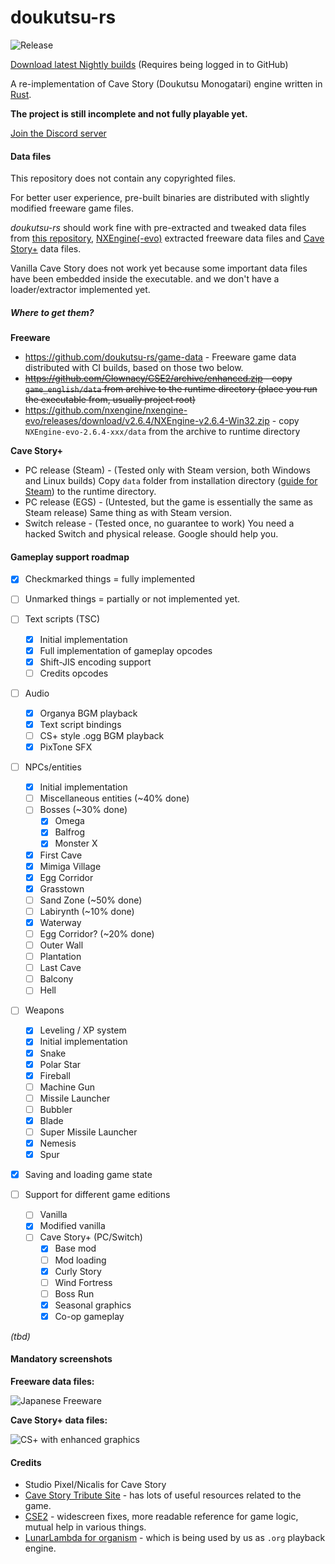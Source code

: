 # doukutsu-rs

![Release](https://github.com/doukutsu-rs/doukutsu-rs/workflows/Release/badge.svg)

[Download latest Nightly builds](https://github.com/doukutsu-rs/doukutsu-rs/actions) (Requires being logged in to GitHub)

A re-implementation of Cave Story (Doukutsu Monogatari) engine written in [Rust](https://www.rust-lang.org/).

**The project is still incomplete and not fully playable yet.**

[Join the Discord server](https://discord.gg/fbRsNNB)

#### Data files

This repository does not contain any copyrighted files. 

For better user experience, pre-built binaries are distributed with slightly modified freeware game files.

*doukutsu-rs* should work fine with pre-extracted and tweaked data files from [this repository](https://github.com/doukutsu-rs/game-data), [NXEngine(-evo)](https://github.com/nxengine/nxengine-evo) extracted freeware data files and [Cave Story+](https://www.nicalis.com/games/cavestory+) data files.

Vanilla Cave Story does not work yet because some important data files have been embedded inside the executable. and we don't have a loader/extractor implemented yet.

##### Where to get them?

**Freeware**

- https://github.com/doukutsu-rs/game-data - Freeware game data distributed with CI builds, based on those two below.
- ~~https://github.com/Clownacy/CSE2/archive/enhanced.zip - copy `game_english/data` from archive to the runtime directory (place you run the executable from, usually project root)~~
- https://github.com/nxengine/nxengine-evo/releases/download/v2.6.4/NXEngine-v2.6.4-Win32.zip - copy `NXEngine-evo-2.6.4-xxx/data` from the archive to runtime directory

**Cave Story+**

- PC release (Steam) - (Tested only with Steam version, both Windows and Linux builds) Copy `data` folder from installation directory ([guide for Steam](https://steamcommunity.com/sharedfiles/filedetails/?id=760447682)) to the runtime directory.
- PC release (EGS) - (Untested, but the game is essentially the same as Steam release) Same thing as with Steam version.
- Switch release - (Tested once, no guarantee to work) You need a hacked Switch and physical release. Google should help you.

#### Gameplay support roadmap

- [x] Checkmarked things = fully implemented
- [ ] Unmarked things = partially or not implemented yet.

- [ ] Text scripts (TSC)
  - [x] Initial implementation
  - [x] Full implementation of gameplay opcodes
  - [x] Shift-JIS encoding support
  - [ ] Credits opcodes
- [ ] Audio
  - [x] Organya BGM playback
  - [x] Text script bindings
  - [ ] CS+ style .ogg BGM playback
  - [x] PixTone SFX
- [ ] NPCs/entities
  - [x] Initial implementation
  - [ ] Miscellaneous entities (~40% done)
  - [ ] Bosses (~30% done)
    - [x] Omega
    - [x] Balfrog
    - [x] Monster X
  - [x] First Cave
  - [x] Mimiga Village
  - [x] Egg Corridor
  - [x] Grasstown
  - [ ] Sand Zone (~50% done)
  - [ ] Labirynth (~10% done)
  - [x] Waterway
  - [ ] Egg Corridor? (~20% done)
  - [ ] Outer Wall
  - [ ] Plantation
  - [ ] Last Cave
  - [ ] Balcony
  - [ ] Hell
- [ ] Weapons
  - [x] Leveling / XP system
  - [x] Initial implementation
  - [x] Snake
  - [x] Polar Star
  - [x] Fireball
  - [ ] Machine Gun
  - [ ] Missile Launcher
  - [ ] Bubbler
  - [x] Blade
  - [ ] Super Missile Launcher
  - [x] Nemesis
  - [x] Spur
- [x] Saving and loading game state
- [ ] Support for different game editions
  - [ ] Vanilla
  - [x] Modified vanilla
  - [ ] Cave Story+ (PC/Switch)
    - [x] Base mod
    - [ ] Mod loading
    - [x] Curly Story
    - [ ] Wind Fortress
    - [ ] Boss Run
    - [x] Seasonal graphics
    - [x] Co-op gameplay

*(tbd)*

#### Mandatory screenshots

**Freeware data files:**

![Japanese Freeware](https://i.imgur.com/eZ0V5rK.png)

**Cave Story+ data files:**

![CS+ with enhanced graphics](https://i.imgur.com/YaPAs70.png)

#### Credits

- Studio Pixel/Nicalis for Cave Story 
- [Cave Story Tribute Site](https://cavestory.org) - has lots of useful resources related to the game. 
- [CSE2](https://github.com/Clownacy/CSE2) - widescreen fixes, more readable reference for game logic, mutual help in various things.
- [LunarLambda for organism](https://gitdab.com/LunarLambda/organism) - which is being used by us as `.org` playback engine.
